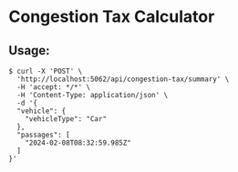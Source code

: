 ﻿# Congestion Tax Calculator

## Usage:


```
$ curl -X 'POST' \
  'http://localhost:5062/api/congestion-tax/summary' \
  -H 'accept: */*' \
  -H 'Content-Type: application/json' \
  -d '{
  "vehicle": {
    "vehicleType": "Car"
  },
  "passages": [
    "2024-02-08T08:32:59.985Z"
  ]
}'
```



